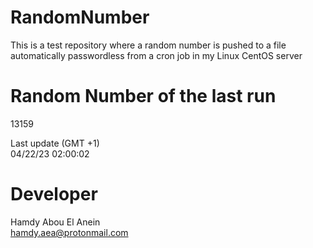 # RandomNumber    
This is a test repository where a random number is pushed to a file automatically passwordless from a cron job in my Linux CentOS server    
# Random Number of the last run   
13159
      
Last update (GMT +1)    
04/22/23 02:00:02
# Developer    
Hamdy Abou El Anein   
hamdy.aea@protonmail.com
